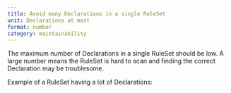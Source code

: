 ```yaml
---
title: Avoid many Declarations in a single RuleSet
unit: Declarations at most
format: number
category: maintainability
---
```


The maximum number of Declarations in a single RuleSet should be low. A large number means the RuleSet is hard to scan and finding the correct Declaration may be troublesome.

Example of a RuleSet having a lot of Declarations:
